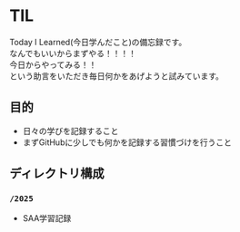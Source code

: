 # TIL

Today I Learned(今日学んだこと)の備忘録です。
<br>
なんでもいいからまずやる！！！！<br>
今日からやってみる！！<br>
という助言をいただき毎日何かをあげようと試みています。<br>


## 目的

- 日々の学びを記録すること
- まずGitHubに少しでも何かを記録する習慣づけを行うこと

## ディレクトリ構成

### ``` /2025 ```

- SAA学習記録